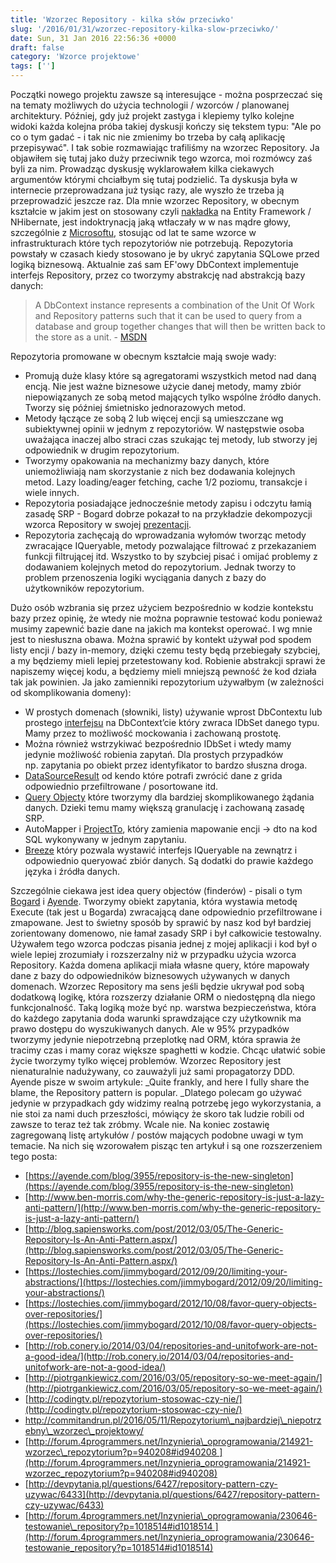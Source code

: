 ```yaml
---
title: 'Wzorzec Repository - kilka słów przeciwko'
slug: '/2016/01/31/wzorzec-repository-kilka-slow-przeciwko/'
date: Sun, 31 Jan 2016 22:56:36 +0000
draft: false
category: 'Wzorce projektowe'
tags: ['']
---
```


Początki nowego projektu zawsze są interesujące - można posprzeczać się na tematy możliwych do użycia technologii / wzorców / planowanej architektury. Później, gdy już projekt zastyga i klepiemy tylko kolejne widoki każda kolejna próba takiej dyskusji kończy się tekstem typu: "Ale po co o tym gadać - i tak nic nie zmienimy bo trzeba by całą aplikację przepisywać". I tak sobie rozmawiając trafiliśmy na wzorzec Repository. Ja objawiłem się tutaj jako duży przeciwnik tego wzorca, moi rozmówcy zaś byli za nim. Prowadząc dyskusję wyklarowałem kilka ciekawych argumentów którymi chciałbym się tutaj podzielić. Ta dyskusja była w internecie przeprowadzana już tysiąc razy, ale wyszło że trzeba ją przeprowadzić jeszcze raz. Dla mnie wzorzec Repository, w obecnym kształcie w jakim jest on stosowany czyli [nakładka](http://blog.gauffin.org/2013/01/11/repository-pattern-done-right/) na Entity Framework / NHibernate, jest indoktrynacją jaką wtłaczały w w nas mądre głowy, szczególnie z [Microsoftu](http://www.asp.net/mvc/overview/older-versions/getting-started-with-ef-5-using-mvc-4/implementing-the-repository-and-unit-of-work-patterns-in-an-asp-net-mvc-application), stosując od lat te same wzorce w infrastrukturach które tych repozytoriów nie potrzebują. Repozytoria powstały w czasach kiedy stosowano je by ukryć zapytania SQLowe przed logiką biznesową. Aktualnie zaś sam EF'owy DbContext implementuje interfejs Repository, przez co tworzymy abstrakcję nad abstrakcją bazy danych:

> A DbContext instance represents a combination of the Unit Of Work and Repository patterns such that it can be used to query from a database and group together changes that will then be written back to the store as a unit. - [MSDN](https://msdn.microsoft.com/en-us/library/system.data.entity.dbcontext(v=vs.113).aspx)

Repozytoria promowane w obecnym kształcie mają swoje wady:

*   Promują duże klasy które są agregatorami wszystkich metod nad daną encją. Nie jest ważne biznesowe użycie danej metody, mamy zbiór niepowiązanych ze sobą metod mających tylko wspólne źródło danych. Tworzy się później śmietnisko jednorazowych metod.
*   Metody łączące ze sobą 2 lub więcej encji są umieszczane wg subiektywnej opinii w jednym z repozytoriów. W następstwie osoba uważająca inaczej albo straci czas szukając tej metody, lub stworzy jej odpowiednik w drugim repozytorium.
*   Tworzymy opakowania na mechanizmy bazy danych, które uniemożliwiają nam skorzystanie z nich bez dodawania kolejnych metod. Lazy loading/eager fetching, cache 1/2 poziomu, transakcje i wiele innych.
*   Repozytoria posiadające jednocześnie metody zapisu i odczytu łamią zasadę SRP - Bogard dobrze pokazał to na przykładzie dekompozycji wzorca Repository w swojej [prezentacji](https://vimeo.com/131633177).
*   Repozytoria zachęcają do wprowadzania wyłomów tworząc metody zwracające IQueryable, metody pozwalające filtrować z przekazaniem funkcji filtrującej itd. Wszystko to by szybciej pisać i omijać problemy z dodawaniem kolejnych metod do repozytorium. Jednak tworzy to problem przenoszenia logiki wyciągania danych z bazy do użytkowników repozytorium.

Dużo osób wzbrania się przez użyciem bezpośrednio w kodzie kontekstu bazy przez opinię, że wtedy nie można poprawnie testować kodu ponieważ musimy zapewnić bazie dane na jakich ma kontekst operować. I wg mnie jest to niesłuszna obawa. Można sprawić by kontekt używał pod spodem listy encji / bazy in-memory, dzięki czemu testy będą przebiegały szybciej, a my będziemy mieli lepiej przetestowany kod. Robienie abstrakcji sprawi że napiszemy więcej kodu, a będziemy mieli mniejszą pewność że kod działa tak jak powinien. Ja jako zamienniki repozytorium używałbym (w zależności od skomplikowania domeny):

*   W prostych domenach (słowniki, listy) używanie wprost DbContextu lub prostego [interfejsu](https://dotnetfiddle.net/LIc6gn) na DbContext’cie który zwraca IDbSet danego typu. Mamy przez to możliwość mockowania i zachowaną prostotę.
*   Można również wstrzykiwać bezpośrednio IDbSet i wtedy mamy jedynie możliwość robienia zapytań. Dla prostych przypadków np. zapytania po obiekt przez identyfikator to bardzo słuszna droga.
*   [DataSourceResult](http://docs.telerik.com/kendo-ui/aspnet-mvc/helpers/grid/ajax-binding) od kendo które potrafi zwrócić dane z grida odpowiednio przefiltrowane / posortowane itd.
*   [Query Objecty](https://lostechies.com/jimmybogard/2012/10/08/favor-query-objects-over-repositories/) które tworzymy dla bardziej skomplikowanego żądania danych. Dzieki temu mamy większą granulację i zachowaną zasadę SRP.
*   AutoMapper i [ProjectTo](https://github.com/AutoMapper/AutoMapper/wiki/Queryable-Extensions), który zamienia mapowanie encji -> dto na kod SQL wykonywany w jednym zapytaniu.
*   [Breeze](http://www.getbreezenow.com/breezejs) który pozwala wystawić interfejs IQueryable na zewnątrz i odpowiednio queryować zbiór danych. Są dodatki do prawie każdego języka i źródła danych.

Szczególnie ciekawa jest idea query objectów (finderów) - pisali o tym [Bogard](https://lostechies.com/jimmybogard/2012/10/08/favor-query-objects-over-repositories/) i [Ayende](https://ayende.com/blog/3955/repository-is-the-new-singleton). Tworzymy obiekt zapytania, która wystawia metodę Execute (tak jest u Bogarda) zwracającą dane odpowiednio przefiltrowane i zmapowane. Jest to świetny sposób by sprawić by nasz kod był bardziej zorientowany domenowo, nie łamał zasady SRP i był całkowicie testowalny. Używałem tego wzorca podczas pisania jednej z mojej aplikacji i kod był o wiele lepiej zrozumiały i rozszerzalny niż w przypadku użycia wzorca Repository. Każda domena aplikacji miała własne query, które mapowały dane z bazy do odpowiedników biznesowych używanych w danych domenach. Wzorzec Repository ma sens jeśli będzie ukrywał pod sobą dodatkową logikę, która rozszerzy działanie ORM o niedostępną dla niego funkcjonalność. Taką logiką może być np. warstwa bezpieczeństwa, która do każdego zapytania doda warunki sprawdzające czy użytkownik ma prawo dostępu do wyszukiwanych danych. Ale w 95% przypadków tworzymy jedynie niepotrzebną przeplotkę nad ORM, która sprawia że tracimy czas i mamy coraz większe spaghetti w kodzie. Chcąc ułatwić sobie życie tworzymy tylko więcej problemów. Wzorzec Repository jest nienaturalnie nadużywany, co zauważyli już sami propagatorzy DDD. Ayende pisze w swoim artykule: _Quite frankly, and here I fully share the blame, the Repository pattern is popular. _Dlatego polecam go używać jedynie w przypadkach gdy widzimy realną potrzebę jego wykorzystania, a nie stoi za nami duch przeszłości, mówiący że skoro tak ludzie robili od zawsze to teraz też tak zróbmy. Wcale nie. Na koniec zostawię zagregowaną listę artykułów / postów mających podobne uwagi w tym temacie. Na nich się wzorowałem pisząc ten artykuł i są one rozszerzeniem tego posta:

*   [https://ayende.com/blog/3955/repository-is-the-new-singleton](https://ayende.com/blog/3955/repository-is-the-new-singleton)
*   [http://www.ben-morris.com/why-the-generic-repository-is-just-a-lazy-anti-pattern/](http://www.ben-morris.com/why-the-generic-repository-is-just-a-lazy-anti-pattern/)
*   [http://blog.sapiensworks.com/post/2012/03/05/The-Generic-Repository-Is-An-Anti-Pattern.aspx/](http://blog.sapiensworks.com/post/2012/03/05/The-Generic-Repository-Is-An-Anti-Pattern.aspx/)
*   [https://lostechies.com/jimmybogard/2012/09/20/limiting-your-abstractions/](https://lostechies.com/jimmybogard/2012/09/20/limiting-your-abstractions/)
*   [https://lostechies.com/jimmybogard/2012/10/08/favor-query-objects-over-repositories/](https://lostechies.com/jimmybogard/2012/10/08/favor-query-objects-over-repositories/)
*   [http://rob.conery.io/2014/03/04/repositories-and-unitofwork-are-not-a-good-idea/](http://rob.conery.io/2014/03/04/repositories-and-unitofwork-are-not-a-good-idea/)
*   [http://piotrgankiewicz.com/2016/03/05/repository-so-we-meet-again/](http://piotrgankiewicz.com/2016/03/05/repository-so-we-meet-again/)
*   [http://codingtv.pl/repozytorium-stosowac-czy-nie/](http://codingtv.pl/repozytorium-stosowac-czy-nie/)
*   http://commitandrun.pl/2016/05/11/Repozytorium\_najbardziej\_niepotrzebny\_wzorzec\_projektowy/
*   [http://forum.4programmers.net/Inzynieria\_oprogramowania/214921-wzorzec\_repozytorium?p=940208#id940208 ](http://forum.4programmers.net/Inzynieria_oprogramowania/214921-wzorzec_repozytorium?p=940208#id940208)
*   [http://devpytania.pl/questions/6427/repository-pattern-czy-uzywac/6433](http://devpytania.pl/questions/6427/repository-pattern-czy-uzywac/6433)
*   [http://forum.4programmers.net/Inzynieria\_oprogramowania/230646-testowanie\_repository?p=1018514#id1018514 ](http://forum.4programmers.net/Inzynieria_oprogramowania/230646-testowanie_repository?p=1018514#id1018514)